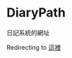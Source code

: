 # DiaryPath
日記系統的網址

<!DOCTYPE html>
<html>
<head>
  <meta charset="UTF-8" />
  <title>Redirecting...</title>
  <script>
    // ✅ 在這裡只改一次網址
    const targetURL = "https://5038c3724de77c1190.gradio.live";
    // 自動跳轉
    window.location.href = targetURL;
  </script>
</head>
<body>
  <p>Redirecting to <a id="link" href="#">這裡</a></p>

  <script>
    // 將網址寫入超連結（如果跳轉失敗可手動點）
    document.getElementById("link").href = targetURL;
  </script>
</body>
</html>
